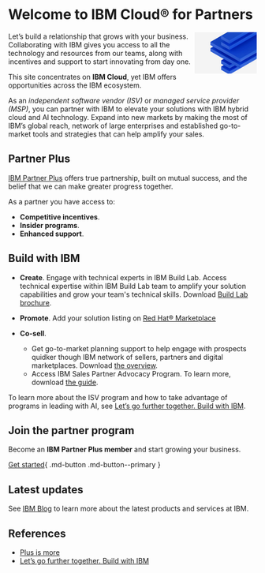 # Welcome to IBM Cloud® for Partners

<img style="float: right; width: 25%" src="./media/85b0cf15-54b2-4db1-92d2-b4f6aaf5f5f6.jpeg">
Let’s build a relationship that grows with your business. Collaborating with IBM gives you access to all the technology and resources from our teams, along with incentives and support to start innovating from day one.

This site concentrates on **IBM Cloud**, yet IBM offers opportunities across the IBM ecosystem.

As an _independent software vendor (ISV)_ or _managed service provider (MSP)_, you can partner with IBM to elevate your solutions with IBM hybrid cloud and AI technology. Expand into new markets by making the most of IBM’s global reach, network of large enterprises and established go-to-market tools and strategies that can help amplify your sales.

## Partner Plus

[IBM Partner Plus](https://www.ibm.com/partnerplus) offers true partnership, built on mutual success, and the belief that we can make greater progress together. 

As a partner you have access to:

- **Competitive incentives**. 
- **Insider programs**. 
- **Enhanced support**.

## Build with IBM

- **Create**. Engage with technical experts in IBM Build Lab. Access technical expertise within IBM Build Lab team to amplify your solution capabilities and grow your team's technical skills. Download [Build Lab brochure](https://www.ibm.com/downloads/cas/ODNKAAKJ).
- **Promote**. Add your solution listing on [Red Hat® Marketplace](https://marketplace.redhat.com/en-us/search?category=%22cat.topic.Built_with_ibm%22)
- **Co-sell**. 

    - Get go-to-market planning support to help engage with prospects quidker though IBM network of sellers, partners and digital marketplaces. Download [the overview](https://www.ibm.com/downloads/cas/D8JD8JAM).
    - Access IBM Sales Partner Advocacy Program. To learn more, download [the guide](https://www.ibm.com/downloads/cas/E7BL9MQX).

To learn more about the ISV program and how to take advantage of programs in leading with AI, see [Let’s go further together. Build with IBM](https://www.ibm.com/partnerplus/isv).

## Join the partner program

Become an **IBM Partner Plus member** and start growing your business.

[Get started](https://www.ibm.com/account/reg/signup?formid=urx-31628){ .md-button .md-button--primary }

## Latest updates

See [IBM Blog](https://www.ibm.com/blog) to learn more about the latest products and services at IBM.

## References

- [Plus is more](https://www.ibm.com/partnerplus)
- [Let’s go further together. Build with IBM](https://www.ibm.com/partnerplus/isv)
